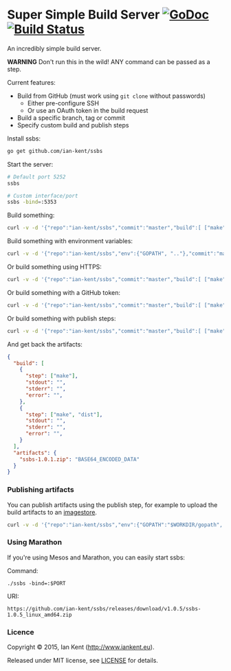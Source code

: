 Super Simple Build Server  [![GoDoc](https://godoc.org/github.com/ian-kent/ssbs?status.svg)](https://godoc.org/github.com/ian-kent/ssbs) [![Build Status](https://travis-ci.org/ian-kent/ssbs.svg?branch=master)](https://travis-ci.org/ian-kent/ssbs)
=========================

An incredibly simple build server.

**WARNING** Don't run this in the wild! ANY command can be passed as a step.

Current features:
- Build from GitHub (must work using `git clone` without passwords)
  - Either pre-configure SSH
  - Or use an OAuth token in the build request
- Build a specific branch, tag or commit
- Specify custom build and publish steps

Install ssbs:
```bash
go get github.com/ian-kent/ssbs
```

Start the server:
```bash
# Default port 5252
ssbs

# Custom interface/port
ssbs -bind=:5353
```

Build something:
```bash
curl -v -d '{"repo":"ian-kent/ssbs","commit":"master","build":[ ["make"], ["make","dist"] ], "artifacts": "ssbs-*.zip" }' http://localhost:5252/build
```

Build something with environment variables:
```bash
curl -v -d '{"repo":"ian-kent/ssbs","env":{"GOPATH", ".."},"commit":"master","build":[ ["make"], ["make","dist"] ], "artifacts": "ssbs-*.zip" }' http://localhost:5252/build
```

Or build something using HTTPS:
```bash
curl -v -d '{"repo":"ian-kent/ssbs","commit":"master","build":[ ["make"], ["make","dist"] ], "artifacts": "ssbs-*.zip", "token": "-" }' http://localhost:5252/build
```

Or build something with a GitHub token:
```bash
curl -v -d '{"repo":"ian-kent/ssbs","commit":"master","build":[ ["make"], ["make","dist"] ], "artifacts": "ssbs-*.zip", "token": "YOUR-GITHUB-TOKEN" }' http://localhost:5252/build
```

Or build something with publish steps:
```bash
curl -v -d '{"repo":"ian-kent/ssbs","commit":"master","build":[ ["make"], ["make","dist"] ], "publish":[ ["echo", "hi"] ] "artifacts": "ssbs-*.zip" }' http://localhost:5252/build
```

And get back the artifacts:
```json
{
  "build": [
    {
      "step": ["make"],
      "stdout": "",
      "stderr": "",
      "error": "",
    },
    {
      "step": ["make", "dist"],
      "stdout": "",
      "stderr": "",
      "error": "",
    }
  ],
  "artifacts": {
    "ssbs-1.0.1.zip": "BASE64_ENCODED_DATA"
  }
}
```

### Publishing artifacts

You can publish artifacts using the publish step, for example to upload
the build artifacts to an [imagestore](https://github.com/ian-kent/imagestore).

```bash
curl -v -d '{"repo":"ian-kent/ssbs","env":{"GOPATH":"$WORKDIR/gopath", "PATH":"$PATH:$WORKDIR/gopath/bin"},"commit":"master","build":[ ["make"], ["make","dist"] ], "publish": [ ["curl", "-X", "POST", "--data-binary", "@ssbs-1.0.6.zip", "http://localhost:5253/images/ssbs-1.0.6.zip"] ] }' http://localhost:5252/build
```

### Using Marathon

If you're using Mesos and Marathon, you can easily start ssbs:

Command:

`./ssbs -bind=:$PORT`

URI:

`https://github.com/ian-kent/ssbs/releases/download/v1.0.5/ssbs-1.0.5_linux_amd64.zip`

### Licence

Copyright ©‎ 2015, Ian Kent (http://www.iankent.eu).

Released under MIT license, see [LICENSE](LICENSE.md) for details.
